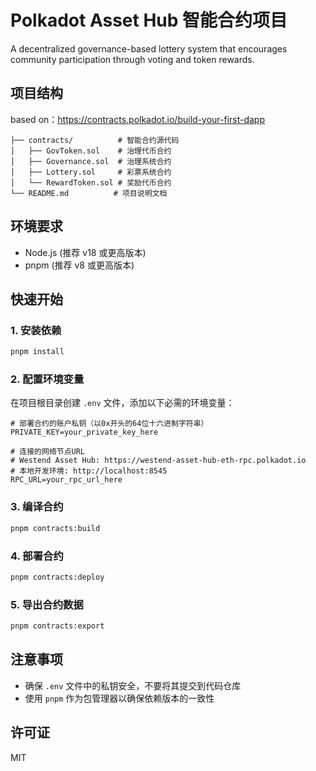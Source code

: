 # Polkadot Asset Hub 智能合约项目

A decentralized governance-based lottery system that encourages community participation through voting and token rewards.

## 项目结构

based on：https://contracts.polkadot.io/build-your-first-dapp

```
├── contracts/          # 智能合约源代码
│   ├── GovToken.sol    # 治理代币合约
│   ├── Governance.sol  # 治理系统合约
│   ├── Lottery.sol     # 彩票系统合约
│   └── RewardToken.sol # 奖励代币合约
└── README.md          # 项目说明文档
```

## 环境要求

- Node.js (推荐 v18 或更高版本)
- pnpm (推荐 v8 或更高版本)

## 快速开始

### 1. 安装依赖

```bash
pnpm install
```

### 2. 配置环境变量

在项目根目录创建 `.env` 文件，添加以下必需的环境变量：

```env
# 部署合约的账户私钥（以0x开头的64位十六进制字符串）
PRIVATE_KEY=your_private_key_here

# 连接的网络节点URL
# Westend Asset Hub: https://westend-asset-hub-eth-rpc.polkadot.io
# 本地开发环境: http://localhost:8545
RPC_URL=your_rpc_url_here
```

### 3. 编译合约

```bash
pnpm contracts:build
```

### 4. 部署合约

```bash
pnpm contracts:deploy
```

### 5. 导出合约数据

```bash
pnpm contracts:export
```

## 注意事项

- 确保 `.env` 文件中的私钥安全，不要将其提交到代码仓库
- 使用 `pnpm` 作为包管理器以确保依赖版本的一致性

## 许可证

MIT

